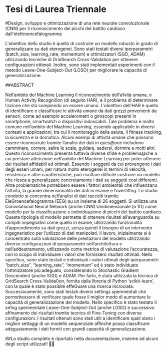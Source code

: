 # Tesi di Laurea Triennale

#Design, sviluppo e ottimizzazione di una rete neurale convoluzionale (CNN) per il riconoscimento dei picchi del battito cardiaco dall'elettroencefalogramma

<p>L'obiettivo dello studio è quello di costruire un modello robusto in grado di generalizzare su dati eterogenei. Sono stati testati diversi iperparametri (batch_size, learning_rate, momentum) e ottimizzatori (SGD, ADAM) utilizzando tecniche di GridSearch Cross-Validation per ottenere configurazioni ottimali. Inoltre, sono stati implementati esperimenti con il metodo Leave-One-Subject-Out (LOSO) per migliorare le capacità di generalizzazione.</p>

##ABSTRACT

<P>
  Nell’ambito del Machine Learning il riconoscimento dell’a1vità umana, o Human Activity Recogni0on (di seguito HAR), è il problema di determinare l’azione che sta compiendo un essere umano. L’obiettivo dell’HAR è quello di identificare e classificare le attività umane da dati grezzi provenienti da sensori, come ad esempio accelerometri o giroscopi presenti in smartphone, smartwatch o dispositivi indossabili.
Tale problema è molto comune nell’ambito del Machine Learning, essendo applicabile in diversi contesti e applicazioni, tra cui il monitoraggio della salute, il fitness tracking, la sicurezza e la domotica. Alcuni esempi di attività umane che possono essere riconosciute tramite l’analisi dei dati in ques@one includono camminare, correre, salire le scale, guidare, sedersi, dormire e molti altri. Questo riconoscimento presenta tuttavia diverse sfide e problema@che a cui prestare attenzione nell’ambito del Machine Learning per poter ottenere dei risultati affidabili ed ottimali. Essendo i soggetti da cui provengono i dati degli esseri umani, per natura molto eterogenei in termini di velocità, resistenza e altre caratteristiche, può risultare difficile costruire un modello che riesca a generalizzare concretamente i dati su soggetti così differenti. Altre problematiche potrebbero essere i fattori ambientali che influenzano l’attvità, la grande dimensionalità dei dati in esame e l’overfittng.
Lo studio condotto si concentra nell’analisi di dati raccolti tramite EleGroencefalogramma (EEG) su un insieme di 26 soggetti. Si utilizza una Convolutional Neural Network (anche CNN) Unidimensionale (o 1D) come modello per la classificazione e individuazione di picchi del battito cardiaco. Questa tipologia di modello permette di ottenere risultati all’avanguardia su compiti impegnativi come quello in esame, utilizzando funzionalità d’apprendimento su dati grezzi, senza quindi il bisogno di un intervento ingegneristico per l’utilizzo di dati manipolati. Il lavoro, inizialmente si è concentrato sulla valutazione delle prestazioni del modello utilizzando diverse configurazioni di iperparametri nell’architettura e nell’addestramento, utilizzando come metrica di valutazione l’accuratezza, con lo scopo di individuare i valori che fornissero risultati ottimali.
Nello specifico, sono state testati e individuati i valori ottmali degli iperparametri “batch_size”, “learning_rate”, “momentum” ed è stato individuato l’ottmizzatore più adeguato, considerando lo Stochastic Gradient Descendent (anche SGD) e ADAM. Per farlo, è stata utilizzata la tecnica di GridSearch Cross-Valida0on, fornita dalla libreria di Python ‘scikit-learn’, con la quale è stato possibile effeGuare una ricerca incrociata. Successivamente, sono stati testati diversi settings sperimentali che permettessero di verificare quale fosse il miglior modo di aumentare le capacità di generalizzazione del modello. Nello specifico è stato testato il se1ng sperimentale Leave-One-Subject-Out (anche LOSO) e successivo affinamento dei risultati tramite tecnica di Fine-Tuning con diverse configurazioni.
I risultati ottenuti sono stati utili a identificare quali siano i migliori settaggi di un modello sequenziale affinché possa classificare adeguatamente i dati forniti con grandi capacità di generalizzazione.
</P>

##Lo studio completo è riportato nella documentazione, insieme ad alcuni degli script utilizzati! ☝🏻
